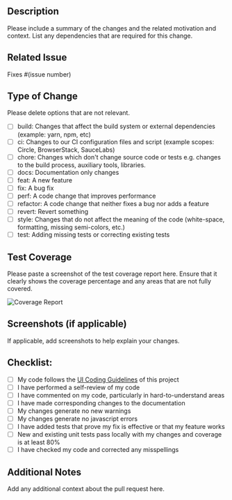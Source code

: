 ## Description

Please include a summary of the changes and the related motivation and context. List any dependencies that are required for this change.

## Related Issue

Fixes #(issue number)

## Type of Change

Please delete options that are not relevant.

- [ ] build: Changes that affect the build system or external dependencies (example: yarn, npm, etc)
- [ ] ci: Changes to our CI configuration files and script (example scopes: Circle, BrowserStack, SauceLabs)
- [ ] chore: Changes which don't change source code or tests e.g. changes to the build process, auxiliary tools, libraries.
- [ ] docs: Documentation only changes
- [ ] feat: A new feature
- [ ] fix: A bug fix
- [ ] perf: A code change that improves performance
- [ ] refactor: A code change that neither fixes a bug nor adds a feature
- [ ] revert: Revert something
- [ ] style: Changes that do not affect the meaning of the code (white-space, formatting, missing semi-colors, etc.)
- [ ] test: Adding missing tests or correcting existing tests

## Test Coverage

Please paste a screenshot of the test coverage report here. Ensure that it clearly shows the coverage percentage and any areas that are not fully covered.

![Coverage Report](url-to-screenshot)

## Screenshots (if applicable)

If applicable, add screenshots to help explain your changes.

## Checklist:

- [ ] My code follows the [UI Coding Guidelines](https://docs.google.com/document/d/1prF4Oh72WARlM1lU7I0uVwZ-ruSkdHuJ39HtGUmtEm8/edit?usp=sharing) of this project
- [ ] I have performed a self-review of my code
- [ ] I have commented on my code, particularly in hard-to-understand areas
- [ ] I have made corresponding changes to the documentation
- [ ] My changes generate no new warnings
- [ ] My changes generate no javascript errors
- [ ] I have added tests that prove my fix is effective or that my feature works
- [ ] New and existing unit tests pass locally with my changes and coverage is at least 80%
- [ ] I have checked my code and corrected any misspellings

## Additional Notes

Add any additional context about the pull request here.